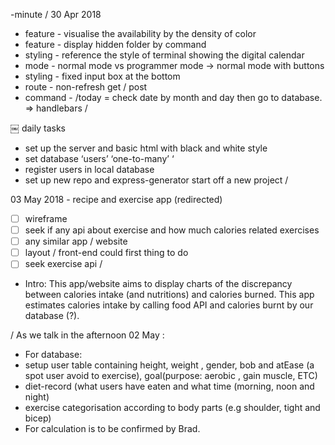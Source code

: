 -minute
/
30 Apr 2018
- feature - visualise the availability by the density of color
- feature - display hidden folder by command 
- styling - reference the style of terminal showing the digital calendar
- mode - normal mode vs programmer mode -> normal mode with buttons
- styling - fixed input box at the bottom
- route - non-refresh get / post
- command - /today = check date by month and day then go to database. => handlebars
/

￼
daily tasks
- set up the server and basic html with black and white style 
- set database ‘users’  ‘one-to-many’ ‘
- register users in local database
- set up new repo and express-generator start off a new project 
/


03 May 2018 - recipe and exercise app (redirected)

- [ ] wireframe
- [ ] seek if any api about exercise and how much calories related exercises
- [ ] any similar app / website
- [ ] layout / front-end could first thing to do
- [ ] seek exercise api
/
- Intro: This app/website aims to display charts of the discrepancy between calories intake (and nutritions) and calories burned. This app estimates calories intake by calling food API and calories burnt by our database (?).

/
As we talk in the afternoon 02 May :
- For database:
- setup user table containing height, weight , gender, bob and atEase (a spot user avoid to exercise), goal(purpose: aerobic , gain muscle, ETC)
- diet-record (what users have eaten and what time (morning, noon and night)
- exercise categorisation according to body parts (e.g shoulder, tight and bicep)
- For calculation is to be confirmed by Brad.